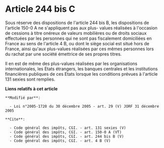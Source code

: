 # Article 244 bis C

Sous réserve des dispositions de l'article 244 bis B, les dispositions de l'article 150-0 A ne s'appliquent pas aux plus-
values réalisées à l'occasion de cessions à titre onéreux de valeurs mobilières ou de droits sociaux effectuées par les
personnes qui ne sont pas fiscalement domiciliées en France au sens de l'article 4 B, ou dont le siège social est situé hors
de France, ainsi qu'aux plus-values réalisées par ces mêmes personnes lors du rachat par une société émettrice de ses propres
titres. 

Il en est de même des plus-values réalisées par les organisations internationales, les Etats étrangers, les banques centrales
et les institutions financières publiques de ces Etats lorsque les conditions prévues à l'article 131 sexies sont remplies.

**Liens relatifs à cet article**

	**Modifié par**:

	  - Loi n°2005-1720 du 30 décembre 2005 - art. 29 (V) JORF 31 décembre 2005

	**Cite**:

	  - Code général des impôts, CGI. - art. 131 sexies (V)
	  - Code général des impôts, CGI. - art. 150-0 A (VT)
	  - Code général des impôts, CGI. - art. 244 bis B (V)
	  - Code général des impôts, CGI. - art. 4 B (V)
